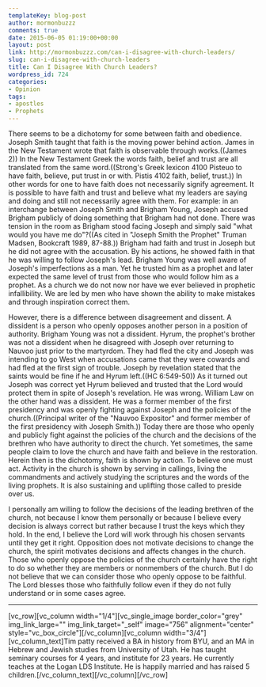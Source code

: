 ```yaml
---
templateKey: blog-post
author: mormonbuzzz
comments: true
date: 2015-06-05 01:19:00+00:00
layout: post
link: http://mormonbuzzz.com/can-i-disagree-with-church-leaders/
slug: can-i-disagree-with-church-leaders
title: Can I Disagree With Church Leaders?
wordpress_id: 724
categories:
- Opinion
tags:
- apostles
- Prophets
---
```


There seems to be a dichotomy for some between faith and obedience. Joseph Smith taught that faith is the moving power behind action. James in the New Testament wrote that faith is observable through works.((James 2)) In the New Testament Greek the words faith, belief and trust are all translated from the same word.((Strong's Greek lexicon 4100 Pisteuo to have faith, believe, put trust in or with. Pistis 4102 faith, belief, trust.)) In other words for one to have faith does not necessarily signify agreement. It is possible to have faith and trust and believe what my leaders are saying and doing and still not necessarily agree with them. For example: in an interchange between Joseph Smith and Brigham Young, Joseph accused Brigham publicly of doing something that Brigham had not done. There was tension in the room as Brigham stood facing Joseph and simply said "what would you have me do"?((As cited in "Joseph Smith the Prophet" Truman Madsen, Bookcraft 1989, 87-88.)) Brigham had faith and trust in Joseph but he did not agree with the accusation. By his actions, he showed faith in that he was willing to follow Joseph's lead. Brigham Young was well aware of Joseph's imperfections as a man. Yet he trusted him as a prophet and later expected the same level of trust from those who would follow him as a prophet. As a church we do not now nor have we ever believed in prophetic infallibility. We are led by men who have shown the ability to make mistakes and through inspiration correct them.



However, there is a difference between disagreement and dissent. A dissident is a person who openly opposes another person in a position of authority. Brigham Young was not a dissident. Hyrum, the prophet's brother was not a dissident when he disagreed with Joseph over returning to Nauvoo just prior to the martyrdom. They had fled the city and Joseph was intending to go West when accusations came that they were cowards and had fled at the first sign of trouble. Joseph by revelation stated that the saints would be fine if he and Hyrum left.((HC 6:549-50)) As it turned out Joseph was correct yet Hyrum believed and trusted that the Lord would protect them in spite of Joseph's revelation. He was wrong. William Law on the other hand was a dissident. He was a former member of the first presidency and was openly fighting against Joseph and the policies of the church.((Principal writer of the "Nauvoo Expositor" and former member of the first presidency with Joseph Smith.)) Today there are those who openly and publicly fight against the policies of the church and the decisions of the brethren who have authority to direct the church. Yet sometimes, the same people claim to love the church and have faith and believe in the restoration. Herein then is the dichotomy, faith is shown by action. To believe one must act. Activity in the church is shown by serving in callings, living the commandments and actively studying the scriptures and the words of the living prophets. It is also sustaining and uplifting those called to preside over us.



I personally am willing to follow the decisions of the leading brethren of the church, not because I know them personally or because I believe every decision is always correct but rather because I trust the keys which they hold. In the end, I believe the Lord will work through his chosen servants until they get it right. Opposition does not motivate decisions to change the church, the spirit motivates decisions and affects changes in the church. Those who openly oppose the policies of the church certainly have the right to do so whether they are members or nonmembers of the church. But I do not believe that we can consider those who openly oppose to be faithful. The Lord blesses those who faithfully follow even if they do not fully understand or in some cases agree.



* * *





[vc_row][vc_column width="1/4"][vc_single_image border_color="grey" img_link_large="" img_link_target="_self" image="756" alignment="center" style="vc_box_circle"][/vc_column][vc_column width="3/4"][vc_column_text]Tim patty received a BA in history from BYU, and an MA in Hebrew and Jewish studies from University of Utah. He has taught seminary courses for 4 years, and institute for 23 years. He currently teaches at the Logan LDS Institute. He is happily married and has raised 5 children.[/vc_column_text][/vc_column][/vc_row]
